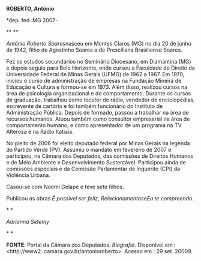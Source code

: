 **ROBERTO, Antônio**

\*dep. fed. MG 2007-

** **

*Antônio Roberto Soares*nasceu em Montes Claros (MG) no dia 20 de junho
de 1942, filho de Agostinho Soares e de Presciliana Brasiliense Soares.

Fez os estudos secundários no Seminário Diocesano, em Diamantina (MG) e
depois seguiu para Belo Horizonte, onde cursou a Faculdade de Direito da
Universidade Federal de Minas Gerais (UFMG) de 1962 a 1967. Em 1970,
iniciou o curso de administração de empresas na Fundação Mineira de
Educação e Cultura e formou-se em 1973. Além disso, realizou cursos na
área de psicologia organizacional e do comportamento. Durante os cursos
de graduação, trabalhou como locutor de rádio, vendedor de
enciclopédias, escrevente de cartório e foi também funcionário do
Instituto de Administração Pública. Depois de formado, passou a
trabalhar na área de recursos humanos. Atuou também como consultor
empresarial na área de comportamento humano, e como apresentador de um
programa na TV Alterosa e na Rádio Itatiaia.

No pleito de 2006 foi eleito deputado federal por Minas Gerais na
legenda do Partido Verde (PV). Assumiu o mandato em fevereiro de 2007 e
participou, na Câmara dos Deputados, das comissões de Direitos Humanos e
de Meio Ambiente e Desenvolvimento Sustentável. Participou ainda de
comissões especiais e da Comissão Parlamentar de Inquérito (CPI) da
Violência Urbana.

Casou-se com Noemi Gelape e teve sete filhos.

Publicou as obras *É possível ser feliz, Relacionamentos*e*Eu te
compreendo.*

* *

*Adrianna Setemy*

* *

**FONTE**: Portal da Câmara dos Deputados. *Biografia*. Disponível em :
\<http://www2. camara.gov.br/antonioroberto\>. Acesso em : 29 set.
20009.
